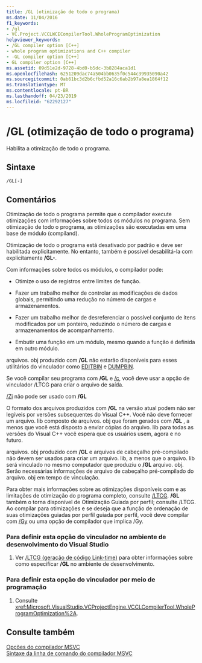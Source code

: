 ```yaml
---
title: /GL (otimização de todo o programa)
ms.date: 11/04/2016
f1_keywords:
- /gl
- VC.Project.VCCLWCECompilerTool.WholeProgramOptimization
helpviewer_keywords:
- /GL compiler option [C++]
- whole program optimizations and C++ compiler
- -GL compiler option [C++]
- GL compiler option [C++]
ms.assetid: 09d51e2d-9728-4bd0-b5dc-3b8284aca1d1
ms.openlocfilehash: 6251209dac74a504bb0635f0c544c39935090a42
ms.sourcegitcommit: 0ab61bc3d2b6cfbd52a16c6ab2b97a8ea1864f12
ms.translationtype: MT
ms.contentlocale: pt-BR
ms.lasthandoff: 04/23/2019
ms.locfileid: "62292127"
---
```

# <a name="gl-whole-program-optimization"></a>/GL (otimização de todo o programa)

Habilita a otimização de todo o programa.

## <a name="syntax"></a>Sintaxe

```
/GL[-]
```

## <a name="remarks"></a>Comentários

Otimização de todo o programa permite que o compilador execute otimizações com informações sobre todos os módulos no programa. Sem otimização de todo o programa, as otimizações são executadas em uma base de módulo (compiland).

Otimização de todo o programa está desativado por padrão e deve ser habilitada explicitamente. No entanto, também é possível desabilitá-la com explicitamente **/GL-**.

Com informações sobre todos os módulos, o compilador pode:

- Otimize o uso de registros entre limites de função.

- Fazer um trabalho melhor de controlar as modificações de dados globais, permitindo uma redução no número de cargas e armazenamentos.

- Fazer um trabalho melhor de desreferenciar o possível conjunto de itens modificados por um ponteiro, reduzindo o número de cargas e armazenamentos de acompanhamento.

- Embutir uma função em um módulo, mesmo quando a função é definida em outro módulo.

arquivos. obj produzido com **/GL** não estarão disponíveis para esses utilitários do vinculador como [EDITBIN](editbin-reference.md) e [DUMPBIN](dumpbin-reference.md).

Se você compilar seu programa com **/GL** e [/c](c-compile-without-linking.md), você deve usar a opção de vinculador /LTCG para criar o arquivo de saída.

[/Zi](z7-zi-zi-debug-information-format.md) não pode ser usado com **/GL**

O formato dos arquivos produzidos com **/GL** na versão atual podem não ser legíveis por versões subsequentes do Visual C++. Você não deve fornecer um arquivo. lib composto de arquivos. obj que foram gerados com **/GL** , a menos que você está disposto a enviar cópias do arquivo. lib para todas as versões do Visual C++ você espera que os usuários usem, agora e no futuro.

arquivos. obj produzido com **/GL** e arquivos de cabeçalho pré-compilado não devem ser usados para criar um arquivo. lib, a menos que o arquivo. lib será vinculado no mesmo computador que produziu o **/GL** arquivo. obj. Serão necessárias informações de arquivo de cabeçalho pré-compilado do arquivo. obj em tempo de vinculação.

Para obter mais informações sobre as otimizações disponíveis com e as limitações de otimização do programa completo, consulte [/LTCG](ltcg-link-time-code-generation.md).  **/GL** também o torna disponível de Otimização Guiada por perfil; consulte /LTCG.  Ao compilar para otimizações e se deseja que a função de ordenação de suas otimizações guiadas por perfil guiada por perfil, você deve compilar com [/Gy](gy-enable-function-level-linking.md) ou uma opção de compilador que implica /Gy.

### <a name="to-set-this-linker-option-in-the-visual-studio-development-environment"></a>Para definir esta opção do vinculador no ambiente de desenvolvimento do Visual Studio

1. Ver [/LTCG (geração de código Link-time)](ltcg-link-time-code-generation.md) para obter informações sobre como especificar **/GL** no ambiente de desenvolvimento.

### <a name="to-set-this-linker-option-programmatically"></a>Para definir esta opção do vinculador por meio de programação

1. Consulte <xref:Microsoft.VisualStudio.VCProjectEngine.VCCLCompilerTool.WholeProgramOptimization%2A>.

## <a name="see-also"></a>Consulte também

[Opções do compilador MSVC](compiler-options.md)<br/>
[Sintaxe da linha de comando do compilador MSVC](compiler-command-line-syntax.md)

